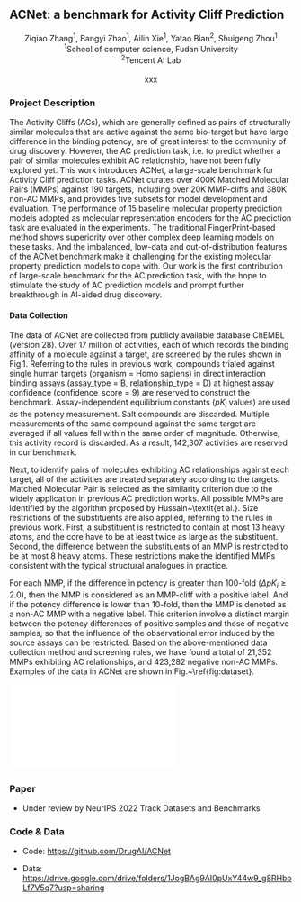 ## ACNet: a benchmark for Activity Cliff Prediction

<center>
  Ziqiao Zhang<sup>1</sup>, Bangyi Zhao<sup>1</sup>, Ailin Xie<sup>1</sup>,  Yatao Bian<sup>2</sup>, Shuigeng Zhou<sup>1</sup>
  <br>
<sup>1</sup>School of computer science, Fudan University <br>
<sup>2</sup>Tencent AI Lab <br>
<br>
xxx
</center>


### Project Description
The Activity Cliffs (ACs), which are generally defined as pairs of structurally similar molecules that are active against the same bio-target but have large difference in the binding potency, are of great interest to the community of drug discovery.
However, the AC prediction task, i.e. to predict whether a pair of similar molecules exhibit AC relationship, have not been fully explored yet.
This work introduces ACNet, a large-scale benchmark for Activity Cliff prediction tasks.
ACNet curates over 400K Matched Molecular Pairs (MMPs) against 190 targets, including over 20K MMP-cliffs and 380K non-AC MMPs, and provides five subsets for model development and evaluation.
The performance of 15 baseline molecular property prediction models adopted as molecular representation encoders for the AC prediction task are evaluated in the experiments.
The traditional FingerPrint-based method shows superiority over other complex deep learning models on these tasks.
And the imbalanced, low-data and out-of-distribution features of the ACNet benchmark make it challenging for the existing molecular property prediction models to cope with.
Our work is the first contribution of large-scale benchmark for the AC prediction task, with the hope to stimulate the study of AC prediction models and prompt further breakthrough in AI-aided drug discovery.


#### Data Collection
The data of ACNet are collected from publicly available database ChEMBL (version 28).
Over 17 million of activities, each of which records the binding affinity of a molecule against a target, are screened by the rules shown in Fig.1.
Referring to the rules in previous work, compounds trialed against single human targets (organism = Homo sapiens) in direct interaction binding assays (assay_type = B, relationship_type = D) at highest assay confidence (confidence_score = 9) are reserved to construct the benchmark.
Assay-independent equilibrium constants ($pK_i$ values) are used as the potency measurement.
Salt compounds are discarded.
Multiple measurements of the same compound against the same target are averaged if all values fell within the same order of magnitude.
Otherwise, this activity record is discarded.
As a result, 142,307 activities are reserved in our benchmark.

Next, to identify pairs of molecules exhibiting AC relationships against each target, all of the activities are treated separately according to the targets.
Matched Molecular Pair is selected as the similarity criterion due to the widely application in previous AC prediction works.
All possible MMPs are identified by the algorithm proposed by Hussain~\textit{et al.}.
Size restrictions of the substituents are also applied, referring to the rules in previous work.
First, a substituent is restricted to contain at most 13 heavy atoms, and the core have to be at least twice as large as the substituent.
Second, the difference between the substituents of an MMP is restricted to be at most 8 heavy atoms.
These restrictions make the identified MMPs consistent with the typical structural analogues in practice.

For each MMP, if the difference in potency is greater than 100-fold ($\Delta pK_i \geq 2.0$), then the MMP is considered as an MMP-cliff with a positive label.
And if the potency difference is lower than 10-fold, then the MMP is denoted as a non-AC MMP with a negative label.
This criterion involve a distinct margin between the potency differences of positive samples and those of negative samples, so that the influence of the observational error induced by the source assays can be restricted.
Based on the above-mentioned data collection method and screening rules, we have found a total of 21,352 MMPs exhibiting AC relationships, and 423,282 negative non-AC MMPs.
Examples of the data in ACNet are shown in Fig.~\ref{fig:dataset}.

![1](construction.pdf)


### Paper

- Under review by NeurIPS 2022 Track Datasets and Benchmarks

### Code & Data

- Code: https://github.com/DrugAI/ACNet

- Data: https://drive.google.com/drive/folders/1JogBAg9AI0pUxY44w9_g8RHboLf7V5q7?usp=sharing
